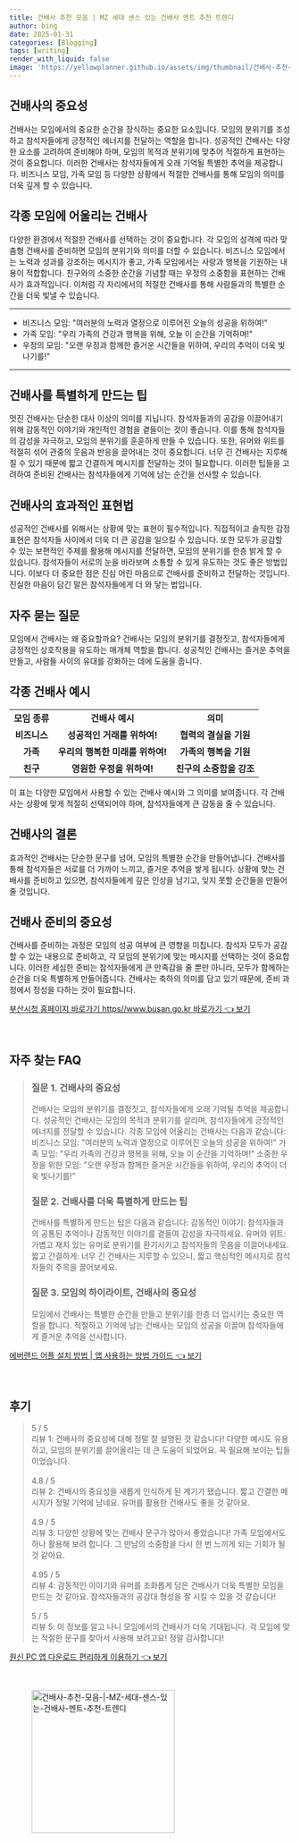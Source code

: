 ```yaml
---
title: 건배사 추천 모음 | MZ 세대 센스 있는 건배사 멘트 추천 트렌디
author: bing
date: 2025-01-31
categories: [Blogging]
tags: [writing]
render_with_liquid: false
image: 'https://yellowplanner.github.io/assets/img/thumbnail/건배사-추천-모음-|-MZ-세대-센스-있는-건배사-멘트-추천-트렌디.webp'
---
```



<h2 id='건배사의 중요성'>건배사의 중요성</h2>

<p>건배사는 모임에서의 중요한 순간을 장식하는 중요한 요소입니다. 모임의 분위기를 조성하고 참석자들에게 긍정적인 에너지를 전달하는 역할을 합니다. 성공적인 건배사는 다양한 요소를 고려하여 준비해야 하며, 모임의 목적과 분위기에 맞추어 적절하게 표현하는 것이 중요합니다. 이러한 건배사는 참석자들에게 오래 기억될 특별한 추억을 제공합니다. 비즈니스 모임, 가족 모임 등 다양한 상황에서 적절한 건배사를 통해 모임의 의미를 더욱 깊게 할 수 있습니다.</p>

<h2 id='각종 모임에 어울리는 건배사'>각종 모임에 어울리는 건배사</h2>

<p>다양한 환경에서 적절한 건배사를 선택하는 것이 중요합니다. 각 모임의 성격에 따라 맞춤형 건배사를 준비하면 모임의 분위기와 의미를 더할 수 있습니다. 비즈니스 모임에서는 노력과 성과를 강조하는 메시지가 좋고, 가족 모임에서는 사랑과 행복을 기원하는 내용이 적합합니다. 친구와의 소중한 순간을 기념할 때는 우정의 소중함을 표현하는 건배사가 효과적입니다. 이처럼 각 자리에서의 적절한 건배사를 통해 사람들과의 특별한 순간을 더욱 빛낼 수 있습니다.</p>

<hr />

<ul>
    <li>비즈니스 모임: "여러분의 노력과 열정으로 이루어진 오늘의 성공을 위하여!"</li>
    <li>가족 모임: "우리 가족의 건강과 행복을 위해, 오늘 이 순간을 기억하며!"</li>
    <li>우정의 모임: "오랜 우정과 함께한 즐거운 시간들을 위하여, 우리의 추억이 더욱 빛나기를!"</li>
</ul>

<hr />

<h2 id='건배사를 특별하게 만드는 팁'>건배사를 특별하게 만드는 팁</h2>

<p>멋진 건배사는 단순한 대사 이상의 의미를 지닙니다. 참석자들과의 공감을 이끌어내기 위해 감동적인 이야기와 개인적인 경험을 곁들이는 것이 좋습니다. 이를 통해 참석자들의 감성을 자극하고, 모임의 분위기를 훈훈하게 만들 수 있습니다. 또한, 유머와 위트를 적절히 섞어 관중의 웃음과 반응을 끌어내는 것이 중요합니다. 너무 긴 건배사는 지루해질 수 있기 때문에 짧고 간결하게 메시지를 전달하는 것이 필요합니다. 이러한 팁들을 고려하여 준비된 건배사는 참석자들에게 기억에 남는 순간을 선사할 수 있습니다.</p>

<h2 id='건배사의 효과적인 표현법'>건배사의 효과적인 표현법</h2>

<p>성공적인 건배사를 위해서는 상황에 맞는 표현이 필수적입니다. 직접적이고 솔직한 감정 표현은 참석자들 사이에서 더욱 더 큰 공감을 일으킬 수 있습니다. 또한 모두가 공감할 수 있는 보편적인 주제를 활용해 메시지를 전달하면, 모임의 분위기를 한층 밝게 할 수 있습니다. 참석자들이 서로의 눈을 바라보며 소통할 수 있게 유도하는 것도 좋은 방법입니다. 이보다 더 중요한 점은 진심 어린 마음으로 건배사를 준비하고 전달하는 것입니다. 진실한 마음이 담긴 말은 참석자들에게 더 와 닿는 법입니다.</p>

<h2 id='자주 묻는 질문'>자주 묻는 질문</h2>

<p>모임에서 건배사는 왜 중요할까요? 건배사는 모임의 분위기를 결정짓고, 참석자들에게 긍정적인 상호작용을 유도하는 매개체 역할을 합니다. 성공적인 건배사는 즐거운 추억을 만들고, 사람들 사이의 유대를 강화하는 데에 도움을 줍니다.</p>

<h2 id='각종 건배사 예시'>각종 건배사 예시</h2>

<table>
    <tr>
        <td style="text-align: center; height: 17px;"><b>모임 종류</b></td>
        <td style="text-align: center; height: 17px;"><b>건배사 예시</b></td>
        <td style="text-align: center; height: 17px;"><b>의미</b></td>
    </tr>
    <tr>
        <td style="text-align: center; height: 17px;"><b>비즈니스</b></td>
        <td style="text-align: center; height: 17px;"><b>성공적인 거래를 위하여!</b></td>
        <td style="text-align: center; height: 17px;"><b>협력의 결실을 기원</b></td>
    </tr>
    <tr>
        <td style="text-align: center; height: 17px;"><b>가족</b></td>
        <td style="text-align: center; height: 17px;"><b>우리의 행복한 미래를 위하여!</b></td>
        <td style="text-align: center; height: 17px;"><b>가족의 행복을 기원</b></td>
    </tr>
    <tr>
        <td style="text-align: center; height: 17px;"><b>친구</b></td>
        <td style="text-align: center; height: 17px;"><b>영원한 우정을 위하여!</b></td>
        <td style="text-align: center; height: 17px;"><b>친구의 소중함을 강조</b></td>
    </tr>
</table>

<p>이 표는 다양한 모임에서 사용할 수 있는 건배사 예시와 그 의미를 보여줍니다. 각 건배사는 상황에 맞게 적절히 선택되어야 하며, 참석자들에게 큰 감동을 줄 수 있습니다.</p>

<h2 id='건배사의 결론'>건배사의 결론</h2>

<p>효과적인 건배사는 단순한 문구를 넘어, 모임의 특별한 순간을 만들어냅니다. 건배사를 통해 참석자들은 서로를 더 가까이 느끼고, 즐거운 추억을 쌓게 됩니다. 상황에 맞는 건배사를 준비하고 있으면, 참석자들에게 깊은 인상을 남기고, 잊지 못할 순간들을 만들어줄 것입니다.</p>

<h2 id='건배사 준비의 중요성'>건배사 준비의 중요성</h2>

<p>건배사를 준비하는 과정은 모임의 성공 여부에 큰 영향을 미칩니다. 참석자 모두가 공감할 수 있는 내용으로 준비하고, 각 모임의 분위기에 맞는 메시지를 선택하는 것이 중요합니다. 이러한 세심한 준비는 참석자들에게 큰 만족감을 줄 뿐만 아니라, 모두가 함께하는 순간을 더욱 특별하게 만들어줍니다. 건배사는 축하의 의미를 담고 있기 때문에, 준비 과정에서 정성을 다하는 것이 필요합니다.</p>


<p><a class="click-button" title="부산시청 홈페이지 바로가기 https//www.busan.go.kr 바로가기" href="https://yellowplanner.github.io/posts/%EB%B6%80%EC%82%B0%EC%8B%9C%EC%B2%AD-%ED%99%88%ED%8E%98%EC%9D%B4%EC%A7%80-%EB%B0%94%EB%A1%9C%EA%B0%80%EA%B8%B0-httpswww.busan.go.kr-%EB%B0%94%EB%A1%9C%EA%B0%80%EA%B8%B0/" rel="dofollow">부산시청 홈페이지 바로가기 https//www.busan.go.kr 바로가기 👈 보기</a></p><br>
<h2 id='자주_찾는_FAQ'>자주 찾는 FAQ</h2>
<div itemscope="" itemtype="https://schema.org/FAQPage"> 
<blockquote> 
<div itemscope="" itemprop="mainEntity" itemtype="https://schema.org/Question"> 
<h3 itemprop="name">질문 1. 건배사의 중요성</h3> 
<div itemscope="" itemprop="acceptedAnswer" itemtype="https://schema.org/Answer"> 
<span itemprop="text"> 
<p>건배사는 모임의 분위기를 결정짓고, 참석자들에게 오래 기억될 추억을 제공합니다. 성공적인 건배사는 모임의 목적과 분위기를 살리며, 참석자들에게 긍정적인 에너지를 전달할 수 있습니다. 각종 모임에 어울리는 건배사는 다음과 같습니다: 비즈니스 모임: "여러분의 노력과 열정으로 이루어진 오늘의 성공을 위하여!" 가족 모임: "우리 가족의 건강과 행복을 위해, 오늘 이 순간을 기억하며!" 소중한 우정을 위한 모임: "오랜 우정과 함께한 즐거운 시간들을 위하여, 우리의 추억이 더욱 빛나기를!"</p> 
</span> 
</div> 
</div> 
<div itemscope="" itemprop="mainEntity" itemtype="https://schema.org/Question"> 
<h3 itemprop="name">질문 2. 건배사를 더욱 특별하게 만드는 팁</h3> 
<div itemscope="" itemprop="acceptedAnswer" itemtype="https://schema.org/Answer"> 
<span itemprop="text"> 
<p>건배사를 특별하게 만드는 팁은 다음과 같습니다: 감동적인 이야기: 참석자들과의 공통된 추억이나 감동적인 이야기를 곁들여 감성을 자극하세요. 유머와 위트: 가볍고 재치 있는 유머로 분위기를 환기시키고 참석자들의 웃음을 이끌어내세요. 짧고 간결하게: 너무 긴 건배사는 지루할 수 있으니, 짧고 핵심적인 메시지로 참석자들의 주목을 끌어보세요.</p> 
</span> 
</div> 
</div> 
<div itemscope="" itemprop="mainEntity" itemtype="https://schema.org/Question"> 
<h3 itemprop="name">질문 3. 모임의 하이라이트, 건배사의 중요성</h3> 
<div itemscope="" itemprop="acceptedAnswer" itemtype="https://schema.org/Answer"> 
<span itemprop="text"> 
<p>모임에서 건배사는 특별한 순간을 만들고 분위기를 한층 더 업시키는 중요한 역할을 합니다. 적절하고 기억에 남는 건배사는 모임의 성공을 이끌며 참석자들에게 즐거운 추억을 선사합니다.</p> 
</span> 
</div> 
</div> 
</blockquote> 
</div>
<p><a class="click-button" title="에버랜드 어플 설치 방법 | 앱 사용하는 방법 가이드" href="https://yellowplanner.github.io/posts/%EC%97%90%EB%B2%84%EB%9E%9C%EB%93%9C-%EC%96%B4%ED%94%8C-%EC%84%A4%EC%B9%98-%EB%B0%A9%EB%B2%95-%EC%95%B1-%EC%82%AC%EC%9A%A9%ED%95%98%EB%8A%94-%EB%B0%A9%EB%B2%95-%EA%B0%80%EC%9D%B4%EB%93%9C/" rel="dofollow">에버랜드 어플 설치 방법 | 앱 사용하는 방법 가이드 👈 보기</a></p><br>
<h2 id='후기'>후기</h2>
<div itemscope itemtype="https://schema.org/Product">
  <blockquote>
  <div itemprop="review" itemscope itemtype="https://schema.org/Review">
      <div itemprop="reviewRating" itemscope itemtype="https://schema.org/Rating"> <span itemprop="ratingValue">5</span> / <span itemprop="bestRating">5</span> </div>
      <span itemprop="reviewBody">리뷰 1: 건배사의 중요성에 대해 정말 잘 설명된 것 같습니다! 다양한 예시도 유용하고, 모임의 분위기를 끌어올리는 데 큰 도움이 되었어요. 꼭 필요해 보이는 팁들이었습니다.</span>
  </div>
  <br>
  <div itemprop="review" itemscope itemtype="https://schema.org/Review">
      <div itemprop="reviewRating" itemscope itemtype="https://schema.org/Rating"> <span itemprop="ratingValue">4.8</span> / <span itemprop="bestRating">5</span> </div>
      <span itemprop="reviewBody">리뷰 2: 건배사의 중요성을 새롭게 인식하게 된 계기가 됐습니다. 짧고 간결한 메시지가 정말 기억에 남네요. 유머를 활용한 건배사도 좋을 것 같아요.</span>
  </div>
  <br>
  <div itemprop="review" itemscope itemtype="https://schema.org/Review">
      <div itemprop="reviewRating" itemscope itemtype="https://schema.org/Rating"> <span itemprop="ratingValue">4.9</span> / <span itemprop="bestRating">5</span> </div>
      <span itemprop="reviewBody">리뷰 3: 다양한 상황에 맞는 건배사 문구가 많아서 좋았습니다! 가족 모임에서도 하나 활용해 보려 합니다. 그 만남의 소중함을 다시 한 번 느끼게 되는 기회가 될 것 같아요.</span>
  </div>
  <br>
  <div itemprop="review" itemscope itemtype="https://schema.org/Review">
      <div itemprop="reviewRating" itemscope itemtype="https://schema.org/Rating"> <span itemprop="ratingValue">4.95</span> / <span itemprop="bestRating">5</span> </div>
      <span itemprop="reviewBody">리뷰 4: 감동적인 이야기와 유머를 조화롭게 담은 건배사가 더욱 특별한 모임을 만드는 것 같아요. 참석자들과의 공감대 형성을 잘 시킬 수 있을 것 같습니다!</span>
  </div>
  <br>
  <div itemprop="review" itemscope itemtype="https://schema.org/Review">
      <div itemprop="reviewRating" itemscope itemtype="https://schema.org/Rating"> <span itemprop="ratingValue">5</span> / <span itemprop="bestRating">5</span> </div>
      <span itemprop="reviewBody">리뷰 5: 이 정보를 알고 나니 모임에서의 건배사가 더욱 기대됩니다. 각 모임에 맞는 적절한 문구를 찾아서 사용해 보려고요! 정말 감사합니다!</span>
  </div>
  </blockquote>
</div>
<p><a class="click-button" title="원신 PC 앱 다운로드 편리하게 이용하기" href="https://yellowplanner.github.io/posts/%EC%9B%90%EC%8B%A0-PC-%EC%95%B1-%EB%8B%A4%EC%9A%B4%EB%A1%9C%EB%93%9C-%ED%8E%B8%EB%A6%AC%ED%95%98%EA%B2%8C-%EC%9D%B4%EC%9A%A9%ED%95%98%EA%B8%B0/" rel="dofollow">원신 PC 앱 다운로드 편리하게 이용하기 👈 보기</a></p><br>
<figure class="image"><img src="https://yellowplanner.github.io/assets/img/thumbnail/건배사-추천-모음-|-MZ-세대-센스-있는-건배사-멘트-추천-트렌디.webp" alt="건배사-추천-모음-|-MZ-세대-센스-있는-건배사-멘트-추천-트렌디" width="256" height="256"></figure>